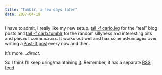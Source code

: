 ```yaml
---
title: "Tumblr, a few days later"
date: 2007-04-19
---
```


I have to admit, I really like my new setup. [tail -f carlo.log][1] for the
“real” blog posts and [tail -f carlo.tumblr][2] for the random sillyness and interesting bits and pieces I come across. It works out well and has some advantages over writing a [Post-It post][3] every now and then.

It’s more …_direct_.

So I think I’ll keep using/maintaining [it][2]. Remember, it has a separate
[RSS feed][4].

[1]: http://carlo.zottmann.org/
[2]: http://tumblr.zottmann.org/
[3]: http://carlo.zottmann.org/tag/post-it.html
[4]: http://feeds.feedburner.com/CarloTumblr

